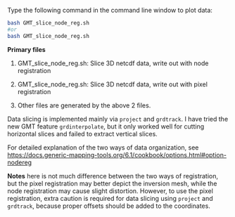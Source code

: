 Type the following command in the command line window to plot data:

````bash
bash GMT_slice_node_reg.sh
#or
bash GMT_slice_node_reg.sh
````



**Primary files**

1. GMT_slice_node_reg.sh: Slice 3D netcdf data, write out with node registration

2. GMT_slice_node_reg.sh: Slice 3D netcdf data, write out with pixel registration
3. Other files are generated by the above 2 files.

Data slicing is implemented mainly via `project` and `grdtrack`. I have tried the new GMT feature `grdinterpolate`, but it only worked well for cutting horizontal slices and failed to extract vertical slices.



For detailed explanation of the two ways of data organization, see https://docs.generic-mapping-tools.org/6.1/cookbook/options.html#option-nodereg

**Notes**
here is not much difference between the two ways of registration, but the pixel registration may better depict the inversion mesh, while the node registration may cause slight distortion. However, to use the pixel registration, extra caution is required for data slicing using `project` and `grdtrack`, because proper offsets should be added to the coordinates.